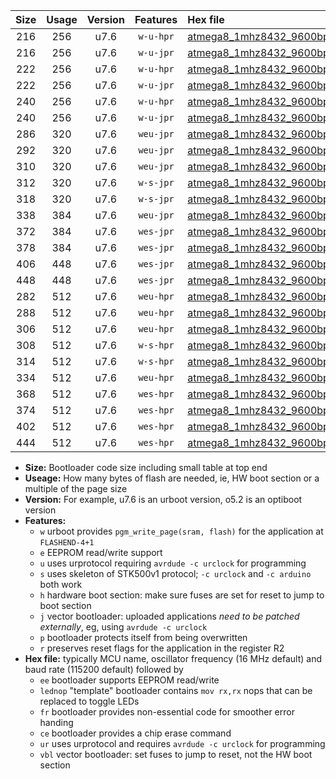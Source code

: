 |Size|Usage|Version|Features|Hex file|
|:-:|:-:|:-:|:-:|:--|
|216|256|u7.6|`w-u-hpr`|[atmega8_1mhz8432_9600bps_ur.hex](https://raw.githubusercontent.com/stefanrueger/urboot/main/atmega8_1mhz8432_9600bps_ur.hex)|
|216|256|u7.6|`w-u-jpr`|[atmega8_1mhz8432_9600bps_ur_vbl.hex](https://raw.githubusercontent.com/stefanrueger/urboot/main/atmega8_1mhz8432_9600bps_ur_vbl.hex)|
|222|256|u7.6|`w-u-hpr`|[atmega8_1mhz8432_9600bps_lednop_ur.hex](https://raw.githubusercontent.com/stefanrueger/urboot/main/atmega8_1mhz8432_9600bps_lednop_ur.hex)|
|222|256|u7.6|`w-u-jpr`|[atmega8_1mhz8432_9600bps_lednop_ur_vbl.hex](https://raw.githubusercontent.com/stefanrueger/urboot/main/atmega8_1mhz8432_9600bps_lednop_ur_vbl.hex)|
|240|256|u7.6|`w-u-hpr`|[atmega8_1mhz8432_9600bps_lednop_fr_ur.hex](https://raw.githubusercontent.com/stefanrueger/urboot/main/atmega8_1mhz8432_9600bps_lednop_fr_ur.hex)|
|240|256|u7.6|`w-u-jpr`|[atmega8_1mhz8432_9600bps_lednop_fr_ur_vbl.hex](https://raw.githubusercontent.com/stefanrueger/urboot/main/atmega8_1mhz8432_9600bps_lednop_fr_ur_vbl.hex)|
|286|320|u7.6|`weu-jpr`|[atmega8_1mhz8432_9600bps_ee_ur_vbl.hex](https://raw.githubusercontent.com/stefanrueger/urboot/main/atmega8_1mhz8432_9600bps_ee_ur_vbl.hex)|
|292|320|u7.6|`weu-jpr`|[atmega8_1mhz8432_9600bps_ee_lednop_ur_vbl.hex](https://raw.githubusercontent.com/stefanrueger/urboot/main/atmega8_1mhz8432_9600bps_ee_lednop_ur_vbl.hex)|
|310|320|u7.6|`weu-jpr`|[atmega8_1mhz8432_9600bps_ee_lednop_fr_ur_vbl.hex](https://raw.githubusercontent.com/stefanrueger/urboot/main/atmega8_1mhz8432_9600bps_ee_lednop_fr_ur_vbl.hex)|
|312|320|u7.6|`w-s-jpr`|[atmega8_1mhz8432_9600bps_vbl.hex](https://raw.githubusercontent.com/stefanrueger/urboot/main/atmega8_1mhz8432_9600bps_vbl.hex)|
|318|320|u7.6|`w-s-jpr`|[atmega8_1mhz8432_9600bps_lednop_vbl.hex](https://raw.githubusercontent.com/stefanrueger/urboot/main/atmega8_1mhz8432_9600bps_lednop_vbl.hex)|
|338|384|u7.6|`weu-jpr`|[atmega8_1mhz8432_9600bps_ee_lednop_fr_ce_ur_vbl.hex](https://raw.githubusercontent.com/stefanrueger/urboot/main/atmega8_1mhz8432_9600bps_ee_lednop_fr_ce_ur_vbl.hex)|
|372|384|u7.6|`wes-jpr`|[atmega8_1mhz8432_9600bps_ee_vbl.hex](https://raw.githubusercontent.com/stefanrueger/urboot/main/atmega8_1mhz8432_9600bps_ee_vbl.hex)|
|378|384|u7.6|`wes-jpr`|[atmega8_1mhz8432_9600bps_ee_lednop_vbl.hex](https://raw.githubusercontent.com/stefanrueger/urboot/main/atmega8_1mhz8432_9600bps_ee_lednop_vbl.hex)|
|406|448|u7.6|`wes-jpr`|[atmega8_1mhz8432_9600bps_ee_lednop_fr_vbl.hex](https://raw.githubusercontent.com/stefanrueger/urboot/main/atmega8_1mhz8432_9600bps_ee_lednop_fr_vbl.hex)|
|448|448|u7.6|`wes-jpr`|[atmega8_1mhz8432_9600bps_ee_lednop_fr_ce_vbl.hex](https://raw.githubusercontent.com/stefanrueger/urboot/main/atmega8_1mhz8432_9600bps_ee_lednop_fr_ce_vbl.hex)|
|282|512|u7.6|`weu-hpr`|[atmega8_1mhz8432_9600bps_ee_ur.hex](https://raw.githubusercontent.com/stefanrueger/urboot/main/atmega8_1mhz8432_9600bps_ee_ur.hex)|
|288|512|u7.6|`weu-hpr`|[atmega8_1mhz8432_9600bps_ee_lednop_ur.hex](https://raw.githubusercontent.com/stefanrueger/urboot/main/atmega8_1mhz8432_9600bps_ee_lednop_ur.hex)|
|306|512|u7.6|`weu-hpr`|[atmega8_1mhz8432_9600bps_ee_lednop_fr_ur.hex](https://raw.githubusercontent.com/stefanrueger/urboot/main/atmega8_1mhz8432_9600bps_ee_lednop_fr_ur.hex)|
|308|512|u7.6|`w-s-hpr`|[atmega8_1mhz8432_9600bps.hex](https://raw.githubusercontent.com/stefanrueger/urboot/main/atmega8_1mhz8432_9600bps.hex)|
|314|512|u7.6|`w-s-hpr`|[atmega8_1mhz8432_9600bps_lednop.hex](https://raw.githubusercontent.com/stefanrueger/urboot/main/atmega8_1mhz8432_9600bps_lednop.hex)|
|334|512|u7.6|`weu-hpr`|[atmega8_1mhz8432_9600bps_ee_lednop_fr_ce_ur.hex](https://raw.githubusercontent.com/stefanrueger/urboot/main/atmega8_1mhz8432_9600bps_ee_lednop_fr_ce_ur.hex)|
|368|512|u7.6|`wes-hpr`|[atmega8_1mhz8432_9600bps_ee.hex](https://raw.githubusercontent.com/stefanrueger/urboot/main/atmega8_1mhz8432_9600bps_ee.hex)|
|374|512|u7.6|`wes-hpr`|[atmega8_1mhz8432_9600bps_ee_lednop.hex](https://raw.githubusercontent.com/stefanrueger/urboot/main/atmega8_1mhz8432_9600bps_ee_lednop.hex)|
|402|512|u7.6|`wes-hpr`|[atmega8_1mhz8432_9600bps_ee_lednop_fr.hex](https://raw.githubusercontent.com/stefanrueger/urboot/main/atmega8_1mhz8432_9600bps_ee_lednop_fr.hex)|
|444|512|u7.6|`wes-hpr`|[atmega8_1mhz8432_9600bps_ee_lednop_fr_ce.hex](https://raw.githubusercontent.com/stefanrueger/urboot/main/atmega8_1mhz8432_9600bps_ee_lednop_fr_ce.hex)|

- **Size:** Bootloader code size including small table at top end
- **Useage:** How many bytes of flash are needed, ie, HW boot section or a multiple of the page size
- **Version:** For example, u7.6 is an urboot version, o5.2 is an optiboot version
- **Features:**
  + `w` urboot provides `pgm_write_page(sram, flash)` for the application at `FLASHEND-4+1`
  + `e` EEPROM read/write support
  + `u` uses urprotocol requiring `avrdude -c urclock` for programming
  + `s` uses skeleton of STK500v1 protocol; `-c urclock` and `-c arduino` both work
  + `h` hardware boot section: make sure fuses are set for reset to jump to boot section
  + `j` vector bootloader: uploaded applications *need to be patched externally*, eg, using `avrdude -c urclock`
  + `p` bootloader protects itself from being overwritten
  + `r` preserves reset flags for the application in the register R2
- **Hex file:** typically MCU name, oscillator frequency (16 MHz default) and baud rate (115200 default) followed by
  + `ee` bootloader supports EEPROM read/write
  + `lednop` "template" bootloader contains `mov rx,rx` nops that can be replaced to toggle LEDs
  + `fr` bootloader provides non-essential code for smoother error handing
  + `ce` bootloader provides a chip erase command
  + `ur` uses urprotocol and requires `avrdude -c urclock` for programming
  + `vbl` vector bootloader: set fuses to jump to reset, not the HW boot section
